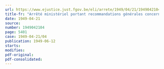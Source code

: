```yaml
---
url: https://www.ejustice.just.fgov.be/eli/arrete/1949/04/21/1949042104/justel
title-fr: "Arrêté ministériel portant recommandations générales concernant : 1. l'établissement de la fiche relative à chaque accident de travail ; 2. la rédaction du rapport annuel à fournir par le chef du service de sécurité et d'hygiène, dans les mines, minières et carrières souterraines"
date: 1949-04-21
source:
number: 1949042104
page: 5401
case: 1949-04-21/04
publication: 1949-06-12
starts:
modifies:
pdf-original:
pdf-consolidated:
---
```


